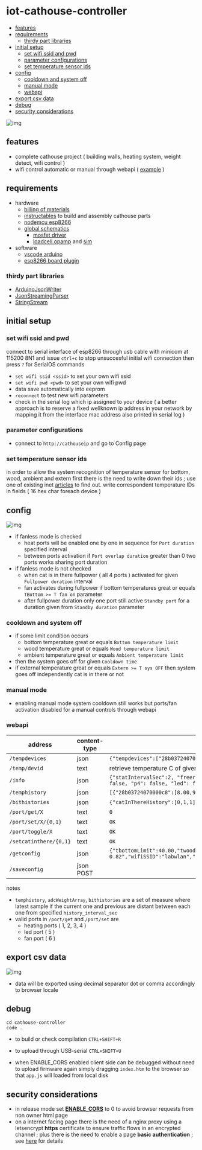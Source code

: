 # iot-cathouse-controller

- [features](#features)
- [requirements](#requirements)
  * [thirdy part libraries](#thirdy-part-libraries)
- [initial setup](#initial-setup)
  * [set wifi ssid and pwd](#set-wifi-ssid-and-pwd)
  * [parameter configurations](#parameter-configurations)
  * [set temperature sensor ids](#set-temperature-sensor-ids)
- [config](#config)
  * [cooldown and system off](#cooldown-and-system-off)
  * [manual mode](#manual-mode)
  * [webapi](#webapi)
- [export csv data](#export-csv-data)
- [debug](#debug)
- [security considerations](#security-considerations)

![img](doc/home.png)

## features

- complete cathouse project ( building walls, heating system, weight detect, wifi control )
- wifi control automatic or manual through webapi ( [example](cathouse-analysis) )

## requirements

- hardware
  - [billing of materials](doc/bom.xlsx)
  - [instructables](https://www.instructables.com/id/DomoticCathouse/) to build and assembly cathouse parts
  - [nodemcu esp8266](https://www.google.com/search?q=nodemcu+esp8266)
  - [global schematics](https://easyeda.com/editor#id=|c888d1d962eb41688482b3634ec3ae96)
    - [mosfet driver](https://easyeda.com/editor#id=|8c9be83bc0324be699e9c5582d8d355a|41530c0b5fc0479b98395b739bd6d0e3)
    - [loadcell opamp](https://easyeda.com/editor#id=|20ec83ae7a4a4b50ac9ebe939533f176|184084caaad548a8a8d9fdd1c97d6a88|f6c7edf3d70e4a249dd6ca145c1bad17) and [sim](http://everycircuit.com/circuit/4874105232031744)
- software
  - [vscode arduino](https://github.com/devel0/knowledge/blob/master/electronics/vscode-arduino.md)
  - [esp8266 board plugin](https://github.com/esp8266/Arduino#installing-with-boards-manager)

### thirdy part libraries

- [ArduinoJsonWriter](https://github.com/maxpowel/ArduinoJsonWriter)
- [JsonStreamingParser](https://github.com/squix78/json-streaming-parser)
- [StringStream](https://gist.github.com/arcao/3252bb6e5e52493f03726ec32e61395c)

## initial setup

### set wifi ssid and pwd

connect to serial interface of esp8266 through usb cable with minicom at 115200 8N1 and issue `ctrl+c` to stop unsuccesful initial wifi connection then press `?` for SerialOS commands
- `set wifi ssid <ssid>` to set your own wifi ssid
- `set wifi pwd <pwd>` to set your own wifi pwd
- data save automatically into eeprom
- `reconnect` to test new wifi parameters
- check in the serial log which ip assigned to your device ( a better approach is to reserve a fixed wellknown ip address in your network by mapping it from the interface mac address also printed in serial log )

### parameter configurations

- connect to `http://cathouseip` and go to Config page

### set temperature sensor ids

in order to allow the system recognition of temperature sensor for bottom, wood, ambient and extern first there is the need to write down their ids ; use one of existing inet [articles](https://www.google.com/search?q=arduino+ds18b20+id) to find out.
write correspondent temperature IDs in fields ( 16 hex char foreach device )

## config

![img](doc/config.png)

- if fanless mode is checked
    - heat ports will be enabled one by one in sequence for `Port duration` specified interval
    - between ports activation if `Port overlap duration` greater than 0 two ports works sharing port duration
- if fanless mode is not checked
    - when cat is in there fullpower ( all 4 ports ) activated for given `Fullpower duration` interval
    - fan activates during fullpower if bottom temperatures great or equals `TBottom >= T fan on` parameter
    - after fullpower duration only one port still active `Standby port` for a duration given from `Standby duration` parameter
 
### cooldown and system off

- if some limit condition occurs
    - bottom temperature great or equals `Bottom temperature limit`
    - wood temperature great or equals `Wood temperature limit`
    - ambient temperature great or equals `Ambient temperature limit`
- then the system goes off for given `Cooldown time`
- if external temperature great or equals `Extern >= T sys OFF` then system goes off independently cat is in there or not

### manual mode

- enabling manual mode system cooldown still works but ports/fan activation disabled for a manual controls through webapi

### webapi

| **address** | **content-type** | **result example** |
|---|---|---|
| `/tempdevices` | json | `{"tempdevices":["28b03724070000c8","28f00a3b05000038","28e2cc23070000d8","28d12b5b0500001c"]}` |
| `/temp/devid` | text | retrieve temperature C of given `devid` device |
| `/info` | json | `{"statIntervalSec":2, "freeram":10896, "freeram_min":4008, "history_size":1517, "history_interval_sec":113, "temperatureHistoryFillCnt":1517, "temperatureHistoryOff":545, "manualMode":false, "adcWeightArraySize":2048, "adcWeightArrayOff":681, "adcWeightArrayFillCnt":2048, "adcWeightArray":[222,219],"catIsInThere":false, "p1": false, "p2": false, "p3": false, "p4": false, "led": false, "fan": false, "runtime_hr": 112.552439, "Wh": 2731.811464}` |
| `/temphistory` | json | `[{"28b03724070000c8":[8.00,9.00]},{"28f00a3b05000038":[4.44,4]}]` |
| `/bithistories` | json | `{"catInThereHistory":[0,1,1],"p1History":[0,1,1],"p2History":[0,0,0],"p3History":[0,0,0],"p4History":[0,1,1],"fanHistory":[0,0,0],"disabledHistory":[0,0,0],"cooldownHistory":[0,0,0]}` |
| `/port/get/X` | text | `0` |
| `/port/set/X/{0,1}` | text | `OK` |
| `/port/toggle/X` | text | `OK` |
| `/setcatinthere/{0,1}` | text | `OK` |
| `/getconfig` | json | `{"tbottomLimit":40.00,"twoodLimit":50.00,"tambientLimit":17.00,"cooldownTimeMs":120000,"standbyDurationMs":1800000,"standbyPort":2,"fullpowerDurationMs":1200000,"texternGTESysOff":14.00,"adcWeightDeltaCat":18,"manualMode":false,"fanlessMode":true,"portDurationMs":600000,"portOverlapDurationMs":420000,"tbottomGTEFanOn":20.00,"firmwareVersion":"cathouse-0.82","wifiSSID":"labwlan","tbottomId":"28b03724070000c8","twoodId":"28e2cc23070000d8","tambientId":"28f00a3b05000038","texternId":"28d12b5b0500001c"}` |
| `/saveconfig` | json POST | |

notes
- `temphistory`, `adcWeightArray`, `bithistories` are a set of measure where latest sample if the current one and previous are distant between each one from specified `history_interval_sec`
- valid ports in `/port/get` and `/port/set` are
  - heating ports ( 1, 2, 3, 4 )
  - led port ( 5 )
  - fan port ( 6 )

## export csv data

![img](doc/exportcsv.png)

- data will be exported using decimal separator dot or comma accordingly to browser locale

## debug

```
cd cathouse-controller
code .
```

- to build or check compilation `CTRL+SHIFT+R`
- to upload through USB-serial `CTRL+SHIFT+U`

- when ENABLE_CORS enabled client side can be debugged without need to upload firmware again simply dragging `index.htm` to the browser so that `app.js` will loaded from local disk

## security considerations

- in release mode set [**ENABLE_CORS**](https://github.com/devel0/iot-cathouse-controller/blob/dbb4c67158c6660667ba5c55b46a064916e80611/cathouse-controller/Config.h#L10) to 0 to avoid browser requests from non owner html page
- on a internet facing page there is the need of a nginx proxy using a letsencrypt **https** certificate to ensure traffic flows in an encrypted channel ; plus there is the need to enable a page **basic authentication** ; see [here](https://github.com/devel0/knowledge/blob/cc771417542ff2cd5af335eec530da644a98c15a/webdevel/nginx-webapi-conf.md) for details
